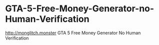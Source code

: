 # GTA-5-Free-Money-Generator-no-Human-Verification
http://monglitch.monster GTA 5 Free Money Generator No Human Verification
